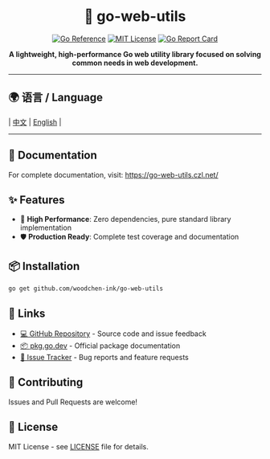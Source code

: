 <div align="center">

# 🔧 go-web-utils

[![Go Reference](https://pkg.go.dev/badge/github.com/woodchen-ink/go-web-utils.svg)](https://pkg.go.dev/github.com/woodchen-ink/go-web-utils)
[![MIT License](https://img.shields.io/badge/license-MIT-blue.svg)](LICENSE)
[![Go Report Card](https://goreportcard.com/badge/github.com/woodchen-ink/go-web-utils)](https://goreportcard.com/report/github.com/woodchen-ink/go-web-utils)

**A lightweight, high-performance Go web utility library focused on solving common needs in web development.**

</div>

---

## 🌍 语言 / Language

| [中文](README.md) | [English](README_EN.md) |


---

## 📖 Documentation

For complete documentation, visit: https://go-web-utils.czl.net/

## ✨ Features

- 🚀 **High Performance**: Zero dependencies, pure standard library implementation
- 🛡️ **Production Ready**: Complete test coverage and documentation

## 📦 Installation

```bash
go get github.com/woodchen-ink/go-web-utils
```

## 🔗 Links

- [💻 GitHub Repository](https://github.com/woodchen-ink/go-web-utils) - Source code and issue feedback
- [📦 pkg.go.dev](https://pkg.go.dev/github.com/woodchen-ink/go-web-utils) - Official package documentation
- [🐛 Issue Tracker](https://github.com/woodchen-ink/go-web-utils/issues) - Bug reports and feature requests

## 🤝 Contributing

Issues and Pull Requests are welcome!

## 📄 License

MIT License - see [LICENSE](LICENSE) file for details. 
